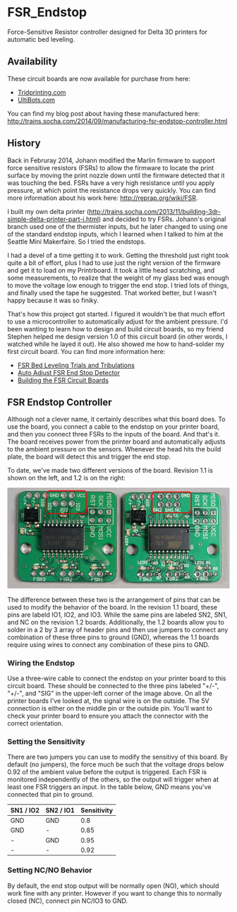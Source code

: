 FSR_Endstop
===========

Force-Sensitive Resistor controller designed for Delta 3D printers for automatic bed leveling.


## Availability
These circuit boards are now available for purchase from here:

* [Tridprinting.com](http://www.tridprinting.com/Electronics/#3D-Printer-FSR)
* [UltiBots.com](http://www.ultibots.com/fsr-leveling)

You can find my blog post about having these manufactured here: http://trains.socha.com/2014/09/manufacturing-fsr-endstop-controller.html

## History
Back in Februray 2014, Johann modified the Marlin firmware to support force sensitive resistors (FSRs) to allow the firmware to locate the print surface by moving the print nozzle down until the firmware detected that it was touching the bed. FSRs have a very high resistance until you apply pressure, at which point the resistance drops very quickly. You can find more information about his work here: http://reprap.org/wiki/FSR.

I built my own delta printer (http://trains.socha.com/2013/11/building-3dr-simple-delta-printer-part-i.html) and decided to try FSRs. Johann's original branch used one of the thermister inputs, but he later changed to using one of the standard endstop inputs, which I learned when I talked to him at the Seattle Mini Makerfaire. So I tried the endstops.

I had a devel of a time getting it to work. Getting the threshold just right took quite a bit of effort, plus I had to use just the right version of the firmware and get it to load on my Printrboard. It took a little head scratching, and some measurements, to realize that the weight of my glass bed was enough to move the voltage low enough to trigger the end stop. I tried lots of things, and finally used the tape he suggested. That worked better, but I wasn't happy because it was so finiky.

That's how this project got started. I figured it wouldn't be that much effort to use a microcontroller to automatically adjust for the ambient pressure. I'd been wanting to learn how to design and build circuit boards, so my friend Stephen helped me design version 1.0 of this circuit board (in other words, I watched while he layed it out). He also showed me how to hand-solder my first circuit board. You can find more information here:

* [FSR Bed Leveling Trials and Tribulations](http://trains.socha.com/2014/05/fsr-bed-leveling-trials-and-tribulations.html?showComment=1400160705176)
* [Auto Adjust FSR End Stop Detector](http://trains.socha.com/2014/05/auto-adjust-fsr-end-stop-detector.html?showComment=1399251889736)
* [Building the FSR Circuit Boards](http://trains.socha.com/2014/07/building-fsr-circuit-boards.html)

## FSR Endstop Controller
Although not a clever name, it certainly describes what this board does. To use the board, you connect a cable to the endstop on your printer board, and then you connect three FSRs to the inputs of the board. And that's it. The board receives power from the printer board and automatically adjusts to the ambient pressure on the sensors. Whenever the head hits the build plate, the board will detect this and trigger the end stop.

To date, we've made two different versions of the board. Revision 1.1 is shown on the left, and 1.2 is on the right:

![Board Versions](https://github.com/JohnSL/FSR_Endstop/raw/master/Photos/P7131966_Cropped_1000_Marked.jpg)

The difference between these two is the arrangement of pins that can be used to modify the behavior of the board. In the revision 1.1 board, these pins are labeld IO1, IO2, and IO3. While the same pins are labeled SN2, SN1, and NC on the revision 1.2 boards. Additionally, the 1.2 boards allow you to solder in a 2 by 3 array of header pins and then use jumpers to connect any combination of these three pins to ground (GND), whereas the 1.1 boards require using wires to connect any combination of these pins to GND.

### Wiring the Endstop
Use a three-wire cable to connect the endstop on your printer board to this circuit board. These should be connected to the three pins labeled "+/-", "+/-", and "SIG" in the upper-left corner of the image above. On all the printer boards I've looked at, the signal wire is on the outside. The 5V connection is either on the middle pin or the outside pin. You'll want to check your printer board to ensure you attach the connector with the correct orientation.

### Setting the Sensitivity
There are two jumpers  you can use to modify the sensitivy of this board. By default (no jumpers), the force much be such that the voltage drops below 0.92 of the ambient value before the output is triggered. Each FSR is monitored independently of the others, so the output will trigger when at least one FSR triggers an input. In the table below, GND means you've connected that pin to ground.

| SN1 / IO2 | SN2 / IO1 | Sensitivity |
|-----------|-----------|-------------|
| GND | GND | 0.8 |
| GND |  -  | 0.85 |
|  -  | GND | 0.95 |
|  -  |  -  | 0.92 |

### Setting NC/NO Behavior
By default, the end stop output will be normally open (NO), which should work fine with any printer. However if you want to change this to normally closed (NC), connect pin NC/IO3 to GND.
